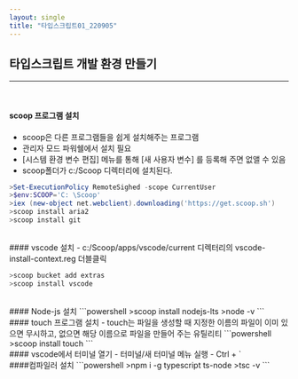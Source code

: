 ```yaml
---
layout: single
title: "타입스크립트01_220905"
---
```


## 타입스크립트 개발 환경 만들기
---
<br>

#### scoop 프로그램 설치
- scoop은 다른 프로그램들을 쉽게 설치해주는 프로그램
- 관리자 모드 파워쉘에서 설치 필요
- [시스템 환경 변수 편집] 메뉴를 통해 [새 사용자 변수] 를 등록해 주면 없앨 수 있음
- scoop폴더가 c:/Scoop 디렉터리에 설치된다.

```powershell
>Set-ExecutionPolicy RemoteSighed -scope CurrentUser
>$env:SCOOP='C: \Scoop'
>iex (new-object net.webclient).downloading('https://get.scoop.sh')
>scoop install aria2
>scoop install git
```
<br>
#### vscode 설치
- c:/Scoop/apps/vscode/current 디렉터리의 vscode-install-context.reg 더블클릭

```powershell
>scoop bucket add extras
>scoop install vscode
```
<br>
#### Node-js 설치
```powershell
>scoop install nodejs-lts
>node -v
```
<br>
#### touch 프로그램 설치
    - touch는 파일을 생성할 때 지정한 이름의 파일이 이미 있으면 무시하고, 없으면 해당 이름으로 파일을 만들어 주는 유틸리티
```powershell
>scoop install touch
```
<br>
#### vscode에서 터미널 열기
 - 터미널/새 터미널 메뉴 실행
 - Ctrl + `
 
<br>
####컴파일러 설치
```powershell
>npm i -g typescript ts-node
>tsc -v
```
